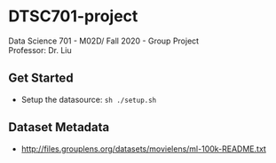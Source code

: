 # DTSC701-project
Data Science 701 - M02D/ Fall 2020 - Group Project<br>
Professor: Dr. Liu

## Get Started
* Setup the datasource: ``` sh ./setup.sh ```

## Dataset Metadata
* http://files.grouplens.org/datasets/movielens/ml-100k-README.txt